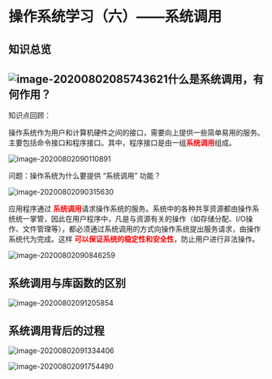 # 操作系统学习（六）——系统调用

## 知识总览

## ![image-20200802085743621](F:\笔记\操作系统\assets\操作系统学习（六）.png)什么是系统调用，有何作用？

知识点回顾：

操作系统作为用户和计算机硬件之间的接口，需要向上提供一些简单易用的服务。主要包括命令接口和程序接口。其中，程序接口是由一组<font color="red">**系统调用**</font>组成。

![image-20200802090110891](F:\笔记\操作系统\assets\操作系统学习（六）-2.png)

问题：操作系统为什么要提供 “系统调用” 功能？

![image-20200802090315630](F:\笔记\操作系统\assets\操作系统学习（六）-3.png)

应用程序通过 <font color="red">**系统调用**</font>请求操作系统的服务。系统中的各种共享资源都由操作系统统一掌管，因此在用户程序中，凡是与资源有关的操作（如存储分配、I/O操作、文件管理等），都必须通过系统调用的方式向操作系统提出服务请求，由操作系统代为完成。这样 <font color="red">**可以保证系统的稳定性和安全性**</font>，防止用户进行非法操作。

![image-20200802090846259](F:\笔记\操作系统\assets\操作系统学习（六）-4.png)

## 系统调用与库函数的区别

![image-20200802091205854](F:\笔记\操作系统\assets\操作系统学习（六）-5.png)

## 系统调用背后的过程

![image-20200802091334406](F:\笔记\操作系统\assets\操作系统学习（六）-6.png)

![image-20200802091754490](F:\笔记\操作系统\assets\操作系统学习（六）-7.png)

